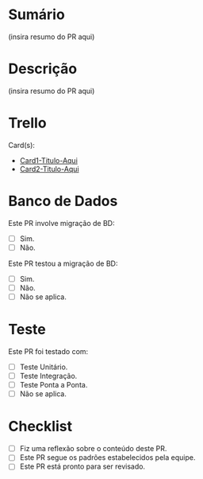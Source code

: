 # Sumário

(insira resumo do PR aqui)

# Descrição

(insira resumo do PR aqui)

# Trello

Card(s):
 - [Card1-Titulo-Aqui](card1-link-aqui)
 - [Card2-Titulo-Aqui](card2-link-aqui)

# Banco de Dados

Este PR involve migração de BD:
- [ ] Sim.
- [ ] Não.

Este PR testou a migração de BD:
- [ ] Sim.
- [ ] Não.
- [ ] Não se aplica.

# Teste

Este PR foi testado com:

- [ ] Teste Unitário.
- [ ] Teste Integração.
- [ ] Teste Ponta a Ponta.
- [ ] Não se aplica.

# Checklist

- [ ] Fiz uma reflexão sobre o conteúdo deste PR.
- [ ] Este PR segue os padrões estabelecidos pela equipe.
- [ ] Este PR está pronto para ser revisado.
